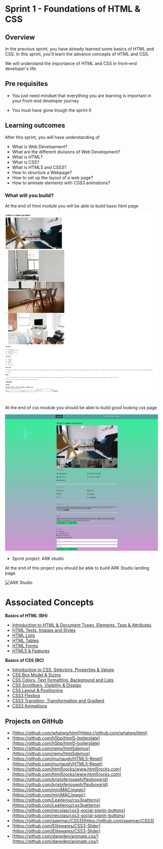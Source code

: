 # Sprint 1 - Foundations of HTML & CSS



## Overview

In the previous sprint, you have already learned some basics of HTML and CSS. In this sprint, you'll learn the advance concepts of HTML and CSS. 

We will understand the importance of HTML and CSS in front-end developer's life.


## Pre requisites

- You just need mindset that everything you are learning is important in your front-end developer journey

- You must have gone trough the sprint 0


## Learning outcomes

After this sprint, you will have understanding of 

- What is Web Development?
- What are the different divisions of Web Development?
- What is HTML?
- What is CSS?
- What is HTML5 and CSS3?
- How to structure a Webpage?
- How to set up the layout of a web page?
- How to animate elements with CSS3 animations?



### What will you build?

At the end of html module you will be able to build basic html page

![airbnb html](https://github.com/greyatom-school/the-minerva-project/blob/master/FEWD/sprint_1/1.Basics_of_HTML/images/wrap_up.png)


At the end of css module you should be able to build good looking css page

![airbnb project](https://github.com/greyatom-school/the-minerva-project/blob/master/FEWD/sprint_1/2.Basics_of_CSS/images/final.png)

- Sprint project: ARK studio

At the end of this project you should be able to build ARK Studio landing page.

![ARK Studio](https://github.com/greyatom-school/the-minerva-project/blob/master/FEWD/sprint_1/project/template.png)

# Associated Concepts

**Basics of HTML (BH)**

- [Introduction to HTML & Document Types, Elements, Tags & Attributes](1.Basics_of_HTML/1.1%20-%20Intro%20to%20HTML.md)
- [HTML Texts, Images and Styles](1.Basics_of_HTML/1.2%20-%20%20HTML%20Texts%2C%20Images%20and%20Styles.md)
- [HTML Lists](1.Basics_of_HTML/1.3%20-%20HTML%20Lists.md)
- [HTML Tables](1.Basics_of_HTML/1.4%20-%20%20HTML%20Tables.md)
- [HTML Forms](1.Basics_of_HTML/1.5%20-%20%20HTML%20Forms.md)
- [HTML5 & Features](1.Basics_of_HTML/1.6%20-%20%20HTML5%20%26%20Features.md)

**Basics of CSS (BC)**

- [Introduction to CSS, Selectors, Properties & Values](2.Basics_of_CSS/2.1%20-%20%20Intro%20to%20CSS.md)
- [CSS Box Model & Sizing](2.Basics_of_CSS/2.2%20-%20CSS%20Box%20Model%20%26%20Sizing.md)
- [CSS Colors, Text formatting, Background and Lists](2.Basics_of_CSS/2.3%20-%20CSS%20Colors%2C%20Text%20formatting%2C%20Background%20and%20Lists.md)
- [CSS Scrollbars, Visibility & Display](2.Basics_of_CSS/2.4%20-%20%20CSS%20Scrollbars%2C%20Visibility%20%26%20Display.md)
- [CSS Layout & Positioning](2.Basics_of_CSS/2.5%20-%20%20CSS%20Layout%20and%20Positioning.md)
- [CSS3 Flexbox](2.Basics_of_CSS/2.6%20-%20%20CSS%20Flexbox.md)
- [CSS3 Transition, Transformation and Gradient](2.Basics_of_CSS/2.7%20-%20%20CSS3%20Transition%2C%20Transformation%20and%20Gradient.md)
- [CSS3 Animations](2.Basics_of_CSS/2.8%20-%20CSS3%20Animations.md)

## Projects on GitHub

- [https://github.com/whatwg/html](https://github.com/whatwg/html)
- [https://github.com/h5bp/html5-boilerplate](https://github.com/h5bp/html5-boilerplate)
- [https://github.com/remy/html5demos](https://github.com/remy/html5demos)
- [https://github.com/murtaugh/HTML5-Reset](https://github.com/murtaugh/HTML5-Reset)
- [https://github.com/html5rocks/www.html5rocks.com](https://github.com/html5rocks/www.html5rocks.com)
- [https://github.com/kristoferjoseph/flexboxgrid](https://github.com/kristoferjoseph/flexboxgrid)
- [https://github.com/miniMAC/magic](https://github.com/miniMAC/magic)
- [https://github.com/LeaVerou/css3patterns](https://github.com/LeaVerou/css3patterns)
- [https://github.com/necolas/css3-social-signin-buttons](https://github.com/necolas/css3-social-signin-buttons)
- [https://github.com/sawmac/CSS3](https://github.com/sawmac/CSS3)
- [https://github.com/Elitewares/CSS3-Slider](https://github.com/Elitewares/CSS3-Slider)
- [https://github.com/daneden/animate.css/](https://github.com/daneden/animate.css/)


